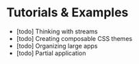 
# Tutorials & Examples

* [todo] Thinking with streams
* [todo] Creating composable CSS themes
* [todo] Organizing large apps
* [todo] Partial application
